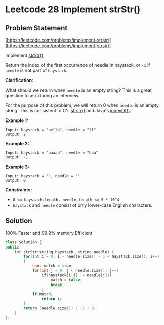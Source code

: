 # Leetcode 28 Implement strStr\(\)

## Problem Statement

[https://leetcode.com/problems/implement-strstr/](https://leetcode.com/problems/implement-strstr/)

Implement [strStr\(\)](http://www.cplusplus.com/reference/cstring/strstr/).

Return the index of the first occurrence of needle in haystack, or `-1` if `needle` is not part of `haystack`.

**Clarification:**

What should we return when `needle` is an empty string? This is a great question to ask during an interview.

For the purpose of this problem, we will return 0 when `needle` is an empty string. This is consistent to C's [strstr\(\)](http://www.cplusplus.com/reference/cstring/strstr/) and Java's [indexOf\(\)](https://docs.oracle.com/javase/7/docs/api/java/lang/String.html#indexOf%28java.lang.String%29).

**Example 1:**

```text
Input: haystack = "hello", needle = "ll"
Output: 2
```

**Example 2:**

```text
Input: haystack = "aaaaa", needle = "bba"
Output: -1
```

**Example 3:**

```text
Input: haystack = "", needle = ""
Output: 0
```

**Constraints:**

* `0 <= haystack.length, needle.length <= 5 * 10^4`
* `haystack` and `needle` consist of only lower-case English characters.

## Solution

100% Faster and 99.2% memory Efficient

```cpp
class Solution {
public:
    int strStr(string haystack, string needle) {
        for(int i = 0; i + needle.size() - 1 < haystack.size(); i++)
        {
            bool match = true;
            for(int j = 0; j < needle.size(); j++)
                if(haystack[i+j] != needle[j]){
                    match = false;
                    break;
                }
            if(match) 
                return i;
        }
        return (needle.size()) ? -1 : 0;
    }
};
```

